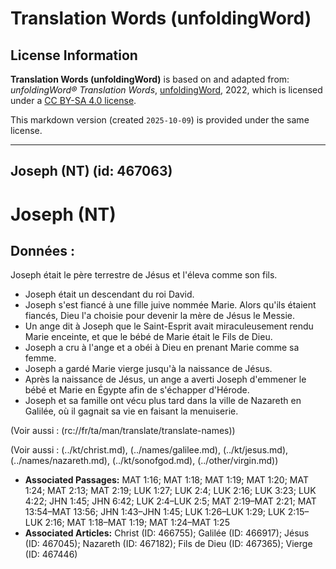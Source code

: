 # Translation Words (unfoldingWord)

## License Information

**Translation Words (unfoldingWord)** is based on and adapted from: _unfoldingWord® Translation Words_, [unfoldingWord](https://unfoldingword.org/utw), 2022, which is licensed under a [CC BY-SA 4.0 license](https://creativecommons.org/licenses/by-sa/4.0/legalcode.en).

This markdown version (created `2025-10-09`) is provided under the same license.



--------------------------------

## Joseph (NT) (id: 467063)

Joseph (NT)
===========

Données :
---------

Joseph était le père terrestre de Jésus et l'éleva comme son fils.

* Joseph était un descendant du roi David.
* Joseph s'est fiancé à une fille juive nommée Marie. Alors qu'ils étaient fiancés, Dieu l'a choisie pour devenir la mère de Jésus le Messie.
* Un ange dit à Joseph que le Saint\-Esprit avait miraculeusement rendu Marie enceinte, et que le bébé de Marie était le Fils de Dieu.
* Joseph a cru à l'ange et a obéi à Dieu en prenant Marie comme sa femme.
* Joseph a gardé Marie vierge jusqu'à la naissance de Jésus.
* Après la naissance de Jésus, un ange a averti Joseph d'emmener le bébé et Marie en Égypte afin de s'échapper d'Hérode.
* Joseph et sa famille ont vécu plus tard dans la ville de Nazareth en Galilée, où il gagnait sa vie en faisant la menuiserie.

(Voir aussi : (rc://fr/ta/man/translate/translate\-names))

(Voir aussi : (../kt/christ.md), (../names/galilee.md), (../kt/jesus.md), (../names/nazareth.md), (../kt/sonofgod.md), (../other/virgin.md))

* **Associated Passages:** MAT 1:16; MAT 1:18; MAT 1:19; MAT 1:20; MAT 1:24; MAT 2:13; MAT 2:19; LUK 1:27; LUK 2:4; LUK 2:16; LUK 3:23; LUK 4:22; JHN 1:45; JHN 6:42; LUK 2:4–LUK 2:5; MAT 2:19–MAT 2:21; MAT 13:54–MAT 13:56; JHN 1:43–JHN 1:45; LUK 1:26–LUK 1:29; LUK 2:15–LUK 2:16; MAT 1:18–MAT 1:19; MAT 1:24–MAT 1:25
* **Associated Articles:** Christ (ID: 466755); Galilée (ID: 466917); Jésus (ID: 467045); Nazareth (ID: 467182); Fils de Dieu (ID: 467365); Vierge (ID: 467446)

